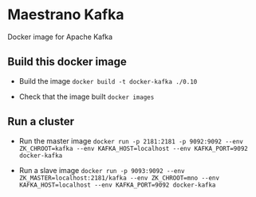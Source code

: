 # Maestrano Kafka
Docker image for Apache Kafka

## Build this docker image

* Build the image
`docker build -t docker-kafka ./0.10`

* Check that the image built
`docker images`

## Run a cluster

* Run the master image
`docker run -p 2181:2181 -p 9092:9092 --env ZK_CHROOT=kafka --env KAFKA_HOST=localhost --env KAFKA_PORT=9092 docker-kafka`

* Run a slave image
`docker run -p 9093:9092 --env ZK_MASTER=localhost:2181/kafka --env ZK_CHROOT=mno --env KAFKA_HOST=localhost --env KAFKA_PORT=9092 docker-kafka`
